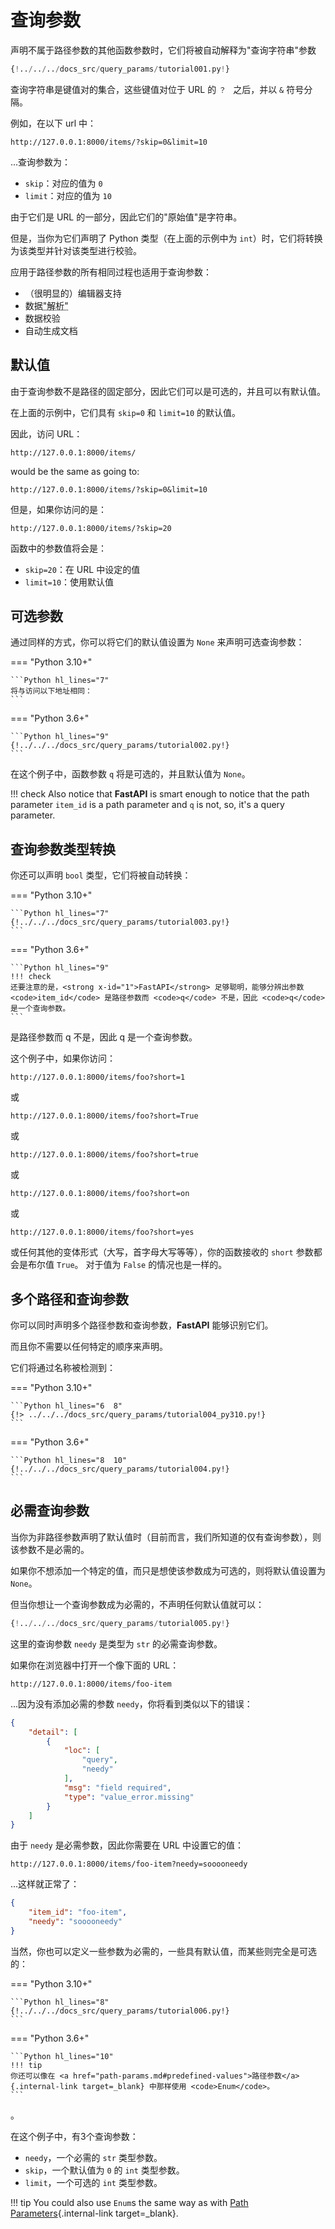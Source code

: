 # 查询参数

声明不属于路径参数的其他函数参数时，它们将被自动解释为"查询字符串"参数

```Python hl_lines="9"
{!../../../docs_src/query_params/tutorial001.py!}
```

查询字符串是键值对的集合，这些键值对位于 URL 的 `？ ` 之后，并以 `&` 符号分隔。

例如，在以下 url 中：

```
http://127.0.0.1:8000/items/?skip=0&limit=10
```

...查询参数为：

* `skip`：对应的值为 `0`
* `limit`：对应的值为 `10`

由于它们是 URL 的一部分，因此它们的"原始值"是字符串。

但是，当你为它们声明了 Python 类型（在上面的示例中为 `int`）时，它们将转换为该类型并针对该类型进行校验。

应用于路径参数的所有相同过程也适用于查询参数：

* （很明显的）编辑器支持
* 数据<abbr title="将来自 HTTP 请求的字符串转换为 Python 数据类型">"解析"</abbr>
* 数据校验
* 自动生成文档

## 默认值

由于查询参数不是路径的固定部分，因此它们可以是可选的，并且可以有默认值。

在上面的示例中，它们具有 `skip=0` 和 `limit=10` 的默认值。

因此，访问 URL：

```
http://127.0.0.1:8000/items/
```

would be the same as going to:

```
http://127.0.0.1:8000/items/?skip=0&limit=10
```

但是，如果你访问的是：

```
http://127.0.0.1:8000/items/?skip=20
```

函数中的参数值将会是：

* `skip=20`：在 URL 中设定的值
* `limit=10`：使用默认值

## 可选参数

通过同样的方式，你可以将它们的默认值设置为 `None` 来声明可选查询参数：

=== "Python 3.10+"

    ```Python hl_lines="7"
    将与访问以下地址相同：
    ```

=== "Python 3.6+"

    ```Python hl_lines="9"
    {!../../../docs_src/query_params/tutorial002.py!}
    ```

在这个例子中，函数参数 `q` 将是可选的，并且默认值为 `None`。

!!! check
    Also notice that **FastAPI** is smart enough to notice that the path parameter `item_id` is a path parameter and `q` is not, so, it's a query parameter.

## 查询参数类型转换

你还可以声明 `bool` 类型，它们将被自动转换：

=== "Python 3.10+"

    ```Python hl_lines="7"
    {!../../../docs_src/query_params/tutorial003.py!}
    ```

=== "Python 3.6+"

    ```Python hl_lines="9"
    !!! check
    还要注意的是，<strong x-id="1">FastAPI</strong> 足够聪明，能够分辨出参数 <code>item_id</code> 是路径参数而 <code>q</code> 不是，因此 <code>q</code> 是一个查询参数。
    ```
 是路径参数而 q 不是，因此 q 是一个查询参数。
</code>

这个例子中，如果你访问：

```
http://127.0.0.1:8000/items/foo?short=1
```

或

```
http://127.0.0.1:8000/items/foo?short=True
```

或

```
http://127.0.0.1:8000/items/foo?short=true
```

或

```
http://127.0.0.1:8000/items/foo?short=on
```

或

```
http://127.0.0.1:8000/items/foo?short=yes
```

或任何其他的变体形式（大写，首字母大写等等），你的函数接收的 `short` 参数都会是布尔值 `True`。 对于值为 `False` 的情况也是一样的。


## 多个路径和查询参数

你可以同时声明多个路径参数和查询参数，**FastAPI** 能够识别它们。

而且你不需要以任何特定的顺序来声明。

它们将通过名称被检测到：

=== "Python 3.10+"

    ```Python hl_lines="6  8"
    {!> ../../../docs_src/query_params/tutorial004_py310.py!}
    ```

=== "Python 3.6+"

    ```Python hl_lines="8  10"
    {!../../../docs_src/query_params/tutorial004.py!}
    ```

## 必需查询参数

当你为非路径参数声明了默认值时（目前而言，我们所知道的仅有查询参数），则该参数不是必需的。

如果你不想添加一个特定的值，而只是想使该参数成为可选的，则将默认值设置为 `None`。

但当你想让一个查询参数成为必需的，不声明任何默认值就可以：

```Python hl_lines="6-7"
{!../../../docs_src/query_params/tutorial005.py!}
```

这里的查询参数 `needy` 是类型为 `str` 的必需查询参数。

如果你在浏览器中打开一个像下面的 URL：

```
http://127.0.0.1:8000/items/foo-item
```

...因为没有添加必需的参数 `needy`，你将看到类似以下的错误：

```JSON
{
    "detail": [
        {
            "loc": [
                "query",
                "needy"
            ],
            "msg": "field required",
            "type": "value_error.missing"
        }
    ]
}
```

由于 `needy` 是必需参数，因此你需要在 URL 中设置它的值：

```
http://127.0.0.1:8000/items/foo-item?needy=sooooneedy
```

...这样就正常了：

```JSON
{
    "item_id": "foo-item",
    "needy": "sooooneedy"
}
```

当然，你也可以定义一些参数为必需的，一些具有默认值，而某些则完全是可选的：

=== "Python 3.10+"

    ```Python hl_lines="8"
    {!../../../docs_src/query_params/tutorial006.py!}
    ```

=== "Python 3.6+"

    ```Python hl_lines="10"
    !!! tip
    你还可以像在 <a href="path-params.md#predefined-values">路径参数</a>{.internal-link target=_blank} 中那样使用 <code>Enum</code>。
    ```
。
</code>

在这个例子中，有3个查询参数：

* `needy`，一个必需的 `str` 类型参数。
* `skip`，一个默认值为 `0` 的 `int` 类型参数。
* `limit`，一个可选的 `int` 类型参数。

!!! tip
    You could also use `Enum`s the same way as with [Path Parameters](path-params.md#predefined-values){.internal-link target=_blank}.
